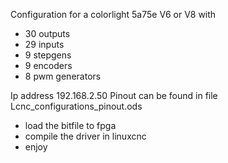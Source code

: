 Configuration for a colorlight 5a75e V6 or V8 with
- 30 outputs
- 29 inputs
- 9 stepgens
- 9 encoders
- 8 pwm generators

Ip address 192.168.2.50
Pinout can be found in file Lcnc_configurations_pinout.ods
- load the bitfile to fpga
- compile the driver in linuxcnc
- enjoy